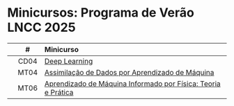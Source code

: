 # Minicursos: Programa de Verão LNCC 2025

|  | # | Minicurso |
|:---:|:---:|:---|
|  | CD04 | [Deep Learning](https://github.com/cintia-shinoda/ai/tree/main/05-LNCC-Programa-Verao-2025/CD04) | 
|  | MT04 | [Assimilação de Dados por Aprendizado de Máquina](https://github.com/cintia-shinoda/ai/tree/main/05-LNCC-Programa-Verao-2025/MT04) |
|  | MT06 | [Aprendizado de Máquina Informado por Física: Teoria e Prática](https://github.com/cintia-shinoda/ai/tree/main/05-LNCC-Programa-Verao-2025/MT06) |